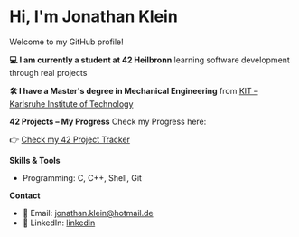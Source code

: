 # Hi, I'm Jonathan Klein

Welcome to my GitHub profile!

**💻 I am currently a student at 42 Heilbronn**
learning software development through real projects

**🛠️ I have a Master's degree in Mechanical Engineering**
from [KIT – Karlsruhe Institute of Technology](https://www.kit.edu)

**42 Projects – My Progress**
  Check my Progress here:
  
👉 [Check my 42 Project Tracker](https://github.com/JoKleiner/42-Coding-School.git)


**Skills & Tools**

- Programming: C, C++, Shell, Git

**Contact**

- 📧 Email: [jonathan.klein@hotmail.de](mailto:jonathan.klein@hotmail.de)
- 🔗 LinkedIn: [linkedin](https://www.linkedin.com/in/jonathan-klein-83554418b/)
